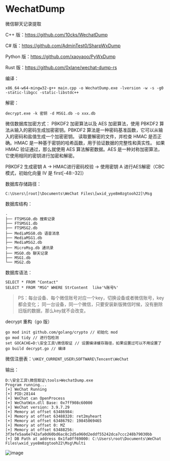 # WechatDump
微信聊天记录提取

C++ 版：https://github.com/10cks/WechatDump

C# 版：https://github.com/AdminTest0/SharpWxDump

Python 版：https://github.com/xaoyaoo/PyWxDump

Rust 版：https://github.com/0xlane/wechat-dump-rs

编译：
```
x86_64-w64-mingw32-g++ main.cpp -o WechatDump.exe -lversion -w -s -g0 -static-libgcc -static-libstdc++
```

解密：
```
decrypt.exe -k 密钥 -d MSG1.db -o xxx.db
```
微信数据库加密方式： PBKDF2 加密算法以及 AES 加密算法，使用 PBKDF2 算法从输入的密码生成加密密钥。PBKDF2 算法是一种密码基准函数，它可以从输入的密码和盐值生成一个加密密钥。
读取要解密的文件，并检查 HMAC 是否正确。HMAC 是一种基于密钥的哈希函数，用于验证数据的完整性和真实性。
如果 HMAC 验证通过，那么就使用 AES 算法解密数据。AES 是一种对称加密算法，它使用相同的密钥进行加密和解密。

PBKDF2 生成密钥 A -> HMAC进行密码校验 -> 使用密钥 A 进行AES解密（CBC模式，初始化向量 IV 是 first[-48:-32]）

数据库存储路径：
```
C:\Users\[root]\Documents\WeChat Files\[wxid_yye8m0zgtooh22]\Msg
```

数据库结构：
```
.
├── FTSMSG0.db 搜索记录
├── FTSMSG1.db
├── FTSMSG2.db
├── MediaMSG0.db 语音消息
├── MediaMSG1.db
├── MediaMSG2.db
├── MicroMsg.db 通讯录
├── MSG0.db 聊天记录
├── MSG1.db
└── MSG2.db
```

数据库语法：
```
SELECT * FROM "Contact"
SELECT * FROM "MSG" WHERE StrContent  like'%账号%'
```

> PS：每台设备、每个微信账号对应一个key，切换设备或者微信账号，key都会变化；
> 同一台设备，同一个微信，只要安装新版微信时候，没有删除旧版的数据，那么key就不会改变。

decrypt 重构（go 版）
```
go mod init github.com/golang/crypto // 初始化 mod
go mod tidy // 进行包检测
set GOCACHE=D:\安全工具\微信取证 // 设置编译缓存路径，如果设置过可以不用设置了
go build decrypt.go // 编译
```

微信注册表：`\HKEY_CURRENT_USER\SOFTWARE\Tencent\WeChat`

输出：
```
D:\安全工具\微信取证\tools>WechatDump.exe
Program running...
[+] WeChat Running
[+] PID:28144
[+] WeChat can OpenProcess
[+] WeChatWin.dll Base: 0x7ff908c60000
[+] WeChat version: 3.9.7.29
[+] Memory at offset 63486984:
[+] Memory at offset 63488320: ret2myheart
[+] Memory at offset 63486792: 19845069465
[+] Memory at offset 0: MZ
[+] Memory at offset 63488256: 3f3efe5aa6e742afa0d60bd6ac8c2d5a960d2eddf55242dca7ccc248b79030bb
[+] DB Path at address 0x1fa0ff69000: C:\Users\root\Documents\WeChat Files\wxid_yye8m0zgtooh22\Msg\Multi
```

![image](https://github.com/10cks/WechatDump/assets/47177550/4daa0c29-05d0-4c01-82b3-f04ea7a89235)

